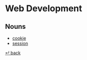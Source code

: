 # Web Development

## Nouns

  - [cookie](cookie.md)
  - [session](session.md)

[↵ back](../README.md)
